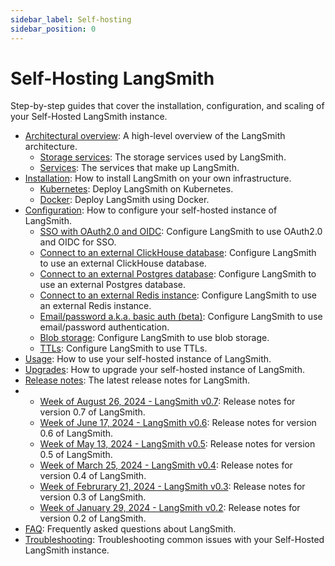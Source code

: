 ```yaml
---
sidebar_label: Self-hosting
sidebar_position: 0
---
```


# Self-Hosting LangSmith

Step-by-step guides that cover the installation, configuration, and scaling of your Self-Hosted LangSmith instance.

- [Architectural overview](./self_hosting/architectural_overview): A high-level overview of the LangSmith architecture.
  - [Storage services](./self_hosting/architectural_overview#datastores): The storage services used by LangSmith.
  - [Services](./self_hosting/architectural_overview#services): The services that make up LangSmith.
- [Installation](./self_hosting/installation): How to install LangSmith on your own infrastructure.
  - [Kubernetes](./self_hosting/installation/kubernetes): Deploy LangSmith on Kubernetes.
  - [Docker](./self_hosting/installation/docker): Deploy LangSmith using Docker.
- [Configuration](./self_hosting/configuration): How to configure your self-hosted instance of LangSmith.
  - [SSO with OAuth2.0 and OIDC](./self_hosting/configuration/sso): Configure LangSmith to use OAuth2.0 and OIDC for SSO.
  - [Connect to an external ClickHouse database](./self_hosting/configuration/external_clickhouse): Configure LangSmith to use an external ClickHouse database.
  - [Connect to an external Postgres database](./self_hosting/configuration/external_postgres): Configure LangSmith to use an external Postgres database.
  - [Connect to an external Redis instance](./self_hosting/configuration/external_redis): Configure LangSmith to use an external Redis instance.
  - [Email/password a.k.a. basic auth (beta)](./self_hosting/configuration/basic_auth): Configure LangSmith to use email/password authentication.
  - [Blob storage](./self_hosting/configuration/blob_storage): Configure LangSmith to use blob storage.
  - [TTLs](./self_hosting/configuration/ttls): Configure LangSmith to use TTLs.
- [Usage](./self_hosting/usage): How to use your self-hosted instance of LangSmith.
- [Upgrades](./self_hosting/upgrades): How to upgrade your self-hosted instance of LangSmith.
- [Release notes](./self_hosting/release_notes): The latest release notes for LangSmith.
- - [Week of August 26, 2024 - LangSmith v0.7](./self_hosting/release_notes#week-of-august-26-2024---langsmith-v07): Release notes for version 0.7 of LangSmith.
  - [Week of June 17, 2024 - LangSmith v0.6](./self_hosting/release_notes#week-of-june-17-2024---langsmith-v05): Release notes for version 0.6 of LangSmith.
  - [Week of May 13, 2024 - LangSmith v0.5](./self_hosting/release_notes#week-of-may-13-2024---langsmith-v05): Release notes for version 0.5 of LangSmith.
  - [Week of March 25, 2024 - LangSmith v0.4](./self_hosting/release_notes#week-of-march-25-2024---langsmith-v04): Release notes for version 0.4 of LangSmith.
  - [Week of Februrary 21, 2024 - LangSmith v0.3](./self_hosting/release_notes#week-of-february-21-2024---langsmith-v03): Release notes for version 0.3 of LangSmith.
  - [Week of January 29, 2024 - LangSmith v0.2](./self_hosting/release_notes#week-of-january-29-2024---langsmith-v02): Release notes for version 0.2 of LangSmith.
- [FAQ](./self_hosting/faq): Frequently asked questions about LangSmith.
- [Troubleshooting](./self_hosting/troubleshooting): Troubleshooting common issues with your Self-Hosted LangSmith instance.
